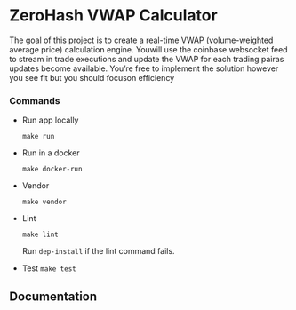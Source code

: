 # ZeroHash VWAP Calculator

The goal of this project is to create a real-time VWAP (volume-weighted average price) calculation engine. Youwill use the coinbase websocket feed to stream in trade executions and update the VWAP for each trading pairas updates become available. You’re free to implement the solution however you see fit but you should focuson efficiency

### Commands

* Run app locally
    
    ```make run ```

* Run in a docker
    
    ```make docker-run```

* Vendor 
    
    ```make vendor```

* Lint
    
    ```make lint```

    Run 
    ```dep-install```
    if the lint command fails.

* Test
    ```make test```

## Documentation
